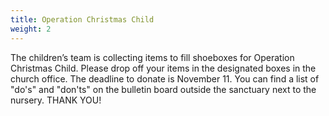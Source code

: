 ```yaml
---
title: Operation Christmas Child
weight: 2
---
```


The children’s team is collecting items to fill shoeboxes for Operation Christmas Child. Please drop off your items in the designated boxes in the church office. The deadline to donate is November 11. You can find a list of "do's" and "don'ts" on the bulletin board outside the sanctuary next to the nursery. THANK YOU!